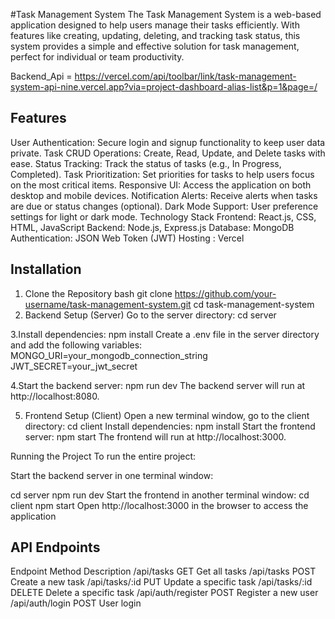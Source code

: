 #Task Management System 
The Task Management System is a web-based application designed to help users manage their tasks efficiently. With features like creating, updating, deleting, and tracking task status, this system provides a simple and effective solution for task management, perfect for individual or team productivity.

Backend_Api = https://vercel.com/api/toolbar/link/task-management-system-api-nine.vercel.app?via=project-dashboard-alias-list&p=1&page=/

## Features
User Authentication: Secure login and signup functionality to keep user data private.
Task CRUD Operations: Create, Read, Update, and Delete tasks with ease.
Status Tracking: Track the status of tasks (e.g., In Progress, Completed).
Task Prioritization: Set priorities for tasks to help users focus on the most critical items.
Responsive UI: Access the application on both desktop and mobile devices.
Notification Alerts: Receive alerts when tasks are due or status changes (optional).
Dark Mode Support: User preference settings for light or dark mode.
Technology Stack
Frontend: React.js, CSS, HTML, JavaScript
Backend: Node.js, Express.js
Database: MongoDB
Authentication: JSON Web Token (JWT)
Hosting : Vercel
## Installation
1. Clone the Repository
bash
git clone https://github.com/your-username/task-management-system.git
cd task-management-system
2. Backend Setup (Server)
Go to the server directory:
cd server

3.Install dependencies:
npm install
Create a .env file in the server directory and add the following variables:
MONGO_URI=your_mongodb_connection_string
JWT_SECRET=your_jwt_secret

4.Start the backend server:
npm run dev
The backend server will run at http://localhost:8080.

5. Frontend Setup (Client)
Open a new terminal window, go to the client directory:
cd client
Install dependencies:
npm install
Start the frontend server:
npm start
The frontend will run at http://localhost:3000.

Running the Project
To run the entire project:

Start the backend server in one terminal window:

cd server
npm run dev
Start the frontend in another terminal window:
cd client
npm start
Open http://localhost:3000 in the browser to access the application

## API Endpoints
Endpoint	Method	Description
/api/tasks	GET	Get all tasks
/api/tasks	POST	Create a new task
/api/tasks/:id	PUT	Update a specific task
/api/tasks/:id	DELETE	Delete a specific task
/api/auth/register	POST	Register a new user
/api/auth/login	POST	User login

